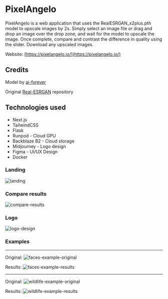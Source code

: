 # PixelAngelo

PixelAngelo is a web application that uses the RealESRGAN_x2plus.pth model to upscale images by 2x. Simply select an image file or drag and drop an image over the drop zone, and wait for the model to upscale the image. Once complete, compare and contrast the difference in quality using the slider. Download any upscaled images.

Website: [https://pixelangelo.io/](https://pixelangelo.io/)

## Credits

Model by [ai-forever](https://github.com/ai-forever/Real-ESRGAN)

Original [Real-ESRGAN](https://github.com/xinntao/Real-ESRGAN) repository

## Technologies used

- Next.js
- TailwindCSS
- Flask
- Runpod - Cloud GPU
- Backblaze B2 - Cloud storage
- Midjourney - Logo design
- Figma - UI/UX Design
- Docker

### Landing

![landing](https://github.com/andfinsand/PixelAngelo/assets/88216761/724e8242-ceac-461d-863c-137c43336a0e)

### Compare results

![compare-results](https://github.com/andfinsand/PixelAngelo/assets/88216761/457cddd9-d53b-455d-b473-80ef01502d1e)

### Logo

![logo-design](https://github.com/andfinsand/PixelAngelo/assets/88216761/3fde5634-8ac9-45c0-91c1-a316c96fb290)

### Examples

---

Original:
![faces-example-original](https://github.com/andfinsand/PixelAngelo/assets/88216761/0b083134-1f90-4e12-b94a-da6c876550b9)

Results:
![faces-example-results](https://github.com/andfinsand/PixelAngelo/assets/88216761/fdc71086-af3f-4bd2-8d06-11bba5537360)

---

Original:
![wildlife-example-original](https://github.com/andfinsand/PixelAngelo/assets/88216761/78c68298-2e92-466b-ae18-b1ac0b121fd6)

Results:
![wildlife-example-results](https://github.com/andfinsand/PixelAngelo/assets/88216761/b5a8fde5-46c3-4cf6-9d74-105999665008)
